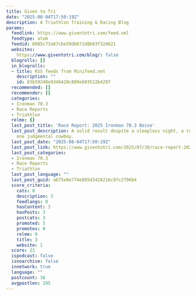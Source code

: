 ```yaml
---
title: Given to Tri
date: "2025-08-04T17:50:19Z"
description: A Triathlon Training & Racing Blog
params:
  feedlink: https://www.giventotri.com/feed.xml
  feedtype: atom
  feedid: 0985c73a67cbe59db672d8b03f32d621
  websites:
    https://www.giventotri.com/blog/: false
  blogrolls: []
  in_blogrolls:
  - title: RSS feeds from Minifeed.net
    description: ""
    id: 83b59248e9346428c889eb03522b4297
  recommended: []
  recommender: []
  categories:
  - Ironman 70.3
  - Race Reports
  - Triathlon
  relme: {}
  last_post_title: 'Race Report: 2025 Ironman 70.3 Boise'
  last_post_description: A solid result despite a sleepless night, a rough swim, and
    one judgmental cowboy.
  last_post_date: "2025-08-04T17:50:19Z"
  last_post_link: https://www.giventotri.com/2025/07/30/race-report-2025-ironman-70-3-boise/
  last_post_categories:
  - Ironman 70.3
  - Race Reports
  - Triathlon
  last_post_language: ""
  last_post_guid: a675e0e774e885d3428216c9fc2796b4
  score_criteria:
    cats: 0
    description: 3
    feedlangs: 0
    hasContent: 3
    hasPosts: 3
    postcats: 3
    promoted: 5
    promotes: 0
    relme: 0
    title: 3
    website: 1
  score: 21
  ispodcast: false
  isnoarchive: false
  innetwork: true
  language: ""
  postcount: 38
  avgpostlen: 295
---
```

